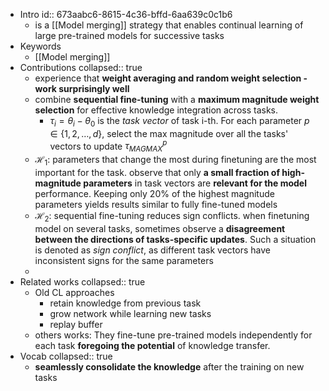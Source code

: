 - Intro
  id:: 673aabc6-8615-4c36-bffd-6aa639c0c1b6
	- is a [[Model merging]] strategy that enables continual learning of large pre-trained models for successive tasks
- Keywords
	- [[Model merging]]
- Contributions
  collapsed:: true
	- experience that **weight averaging and random weight selection - work surprisingly well**
	- combine **sequential fine-tuning** with a **maximum magnitude weight selection** for effective knowledge integration across tasks.
		- $\tau_i = \theta_i - \theta_0$ is the *task vector* of task i-th. For each parameter $p\in\{1,2,\dots,d\}$, select the max magnitude over all the tasks' vectors to update $\tau_{MAGMAX}^{p}$
	- $\mathcal{H}_1$: parameters that change the most during finetuning are the most important for the task. observe that only **a small fraction of high-magnitude parameters** in task vectors are **relevant for the model** performance. Keeping only 20% of the highest magnitude parameters yields results similar to fully fine-tuned models
	- $\mathcal{H}_2$: sequential fine-tuning reduces sign conflicts. when finetuning model on several tasks, sometimes observe a **disagreement between the directions of tasks-specific updates**. Such a situation is denoted as *sign conflict*, as different task vectors have inconsistent signs for the same parameters
	-
- Related works
  collapsed:: true
	- Old CL approaches
		- retain knowledge from previous task
		- grow network while learning new tasks
		- replay buffer
	- others works: They fine-tune pre-trained models independently for each task **foregoing the potential** of knowledge transfer.
- Vocab
  collapsed:: true
	- **seamlessly consolidate the knowledge** after the training on new tasks